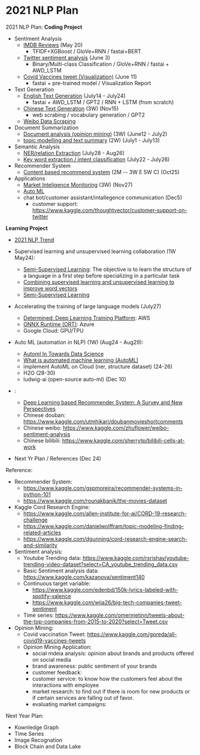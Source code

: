 # 2021 NLP Plan


2021 NLP Plan:
**Coding Project**
- Sentiment Analysis
  - [IMDB Reviews](https://github.com/jinfeijoy/NLP/tree/main/kaggle_IMDB_Review) (May 20)
    - TFIDF+XGBoost / GloVe+RNN / fastai+BERT
  - [Twitter sentiment analysis](https://github.com/jinfeijoy/NLP/tree/main/kaggle_Twitter_sentiment) (June 3)
    - Binary/Multi-class Classification / GloVe+RNN / fastai + AWD_LSTM 
  - [Covid Vaccines tweet (Visualization)](https://github.com/jinfeijoy/NLP/tree/main/kaggle_Covid19_vaccine_Twitter) (June 11)
    - fastai + pre-trained model / Visualization Report
- Text Generation
  - [English Text Generation](https://github.com/jinfeijoy/NLP/tree/main/text_generation) (July14 - July24) 
    - fastai + AWD_LSTM / GPT2 / RNN + LSTM (from scratch)
  - [Chinese Text Generation](https://github.com/jinfeijoy/NLP/tree/main/chinese_text_generation) (3W) (Nov15)
    - web scrabing / vocabulary generation / GPT2 
  - [Weibo Data Scraping](https://github.com/jinfeijoy/NLP/tree/main/weibo_spider)
- Document Summarization
  - [Document analysis (opinion mining)](https://github.com/jinfeijoy/NLP/tree/main/kaggle_article_analysis) (3W) (June12 - July2)
  - [topic modelling and text summary](https://github.com/jinfeijoy/NLP/tree/main/topic_modelling_text_summary) (2W) (July1 - July13)
- Semantic Analysis
  - [NER/relation Extraction](https://github.com/jinfeijoy/NLP/tree/main/information_extraction) (July28 - Aug26)
  - [Key word extraction / intent classification](https://github.com/jinfeijoy/NLP/tree/main/semantic_analysis) (July22 - July26)
- Recommender System
  - [Content based recommend system](https://github.com/jinfeijoy/NLP/tree/main/recomend_system) (2M -- 3W E 5W C) (Oct25)
- Applications
  - [Market Inteligence Monitoring](https://github.com/jinfeijoy/NLP/tree/main/market_inteligence_monitoring) (3W) (Nov27)
  - [Auto ML](https://github.com/jinfeijoy/NLP/tree/main/autoML)
  - chat bot/customer assistant/intallegence communication (Dec5)
    - customer support: https://www.kaggle.com/thoughtvector/customer-support-on-twitter


**Learning Project**
- [2021 NLP Trend](https://www.analyticsinsight.net/top-10-natural-language-processing-nlp-trends-for-2021/)
- Supervised learning and unsupervised learning collaboration (1W May24): 
  - [Semi-Supervised Learning](https://www.statworx.com/at/blog/5-types-of-machine-learning-algorithms-with-use-cases/#h-4-semi-supervised-learning): The objective is to learn the structure of a language in a first step before specializing in a particular task
  - [Combining supervised learning and unsupervised learning to improve word vectors](https://towardsdatascience.com/combining-supervised-learning-and-unsupervised-learning-to-improve-word-vectors-d4dea84ec36b)
  - [Semi-Supervised Learning](https://algorithmia.com/blog/semi-supervised-learning)
- Accelerating the training of large language models (July27)
  - [Determined: Deep Learning Training Platform](https://www.determined.ai/blog/faster-nlp-with-deep-learning-distributed-training): AWS
  - [ONNX Runtime (ORT)](https://www.onnxruntime.ai/): Azure
  - Google Cloud: GPU/TPU
- Auto ML (automation in NLP) (1W) (Aug24 - Aug29): 
  - [Automl In Towards Data Science](https://towardsdatascience.com/tagged/automl)
  - [What is automated machine learning (AutoML)](https://docs.microsoft.com/en-us/azure/machine-learning/concept-automated-ml) 
  - implement AutoML on Cloud (ner, structure dataset) (24-26)
  - H2O (28-30)
  - ludwig-ai (open-source auto-ml) (Dec 10)





- :
  - [Deep Learning based Recommender System: A Survey and New Perspectives](https://arxiv.org/pdf/1707.07435.pdf)
  - Chinese douban: https://www.kaggle.com/utmhikari/doubanmovieshortcomments
  - Chinese weibo: https://www.kaggle.com/zhuflower/weibo-sentiment-analysis
  - Chinese bilibili: https://www.kaggle.com/sherrytp/bilibili-cells-at-work






- Next Yr Plan / References (Dec 24)

Reference:
- Recommender System: 
  - https://www.kaggle.com/gspmoreira/recommender-systems-in-python-101
  - https://www.kaggle.com/rounakbanik/the-movies-dataset
- Kaggle Cord Research Engine:
  - https://www.kaggle.com/allen-institute-for-ai/CORD-19-research-challenge
  - https://www.kaggle.com/danielwolffram/topic-modeling-finding-related-articles
  - https://www.kaggle.com/dgunning/cord-research-engine-search-and-similarity
- Sentiment analysis:
  - Youtube Trending data: https://www.kaggle.com/rsrishav/youtube-trending-video-dataset?select=CA_youtube_trending_data.csv
  - Basic Sentiment analysis data: https://www.kaggle.com/kazanova/sentiment140 
  - Continuous target variable: 
    - https://www.kaggle.com/edenbd/150k-lyrics-labeled-with-spotify-valence
    - https://www.kaggle.com/wjia26/big-tech-companies-tweet-sentiment
  - Time series: https://www.kaggle.com/omermetinn/tweets-about-the-top-companies-from-2015-to-2020?select=Tweet.csv
- Opinion Mining: 
  - Covid vaccination Tweet: https://www.kaggle.com/gpreda/all-covid19-vaccines-tweets
  - Opinion Mining Application:
    - social mdeia analysis: opinion about brands and products offered on social media
    - brand awareness: public sentiment of your brands
    - customer feedback: 
    - customer service: to know how the customers feel about the interactions with employee
    - market research: to find out if there is room for new products or if certain services are falling out of favor.
    - evaluating market campaigns: 


Next Year Plan:
- Kownledge Graph
- Time Series
- Image Recognation 
- Block Chain and Data Lake
